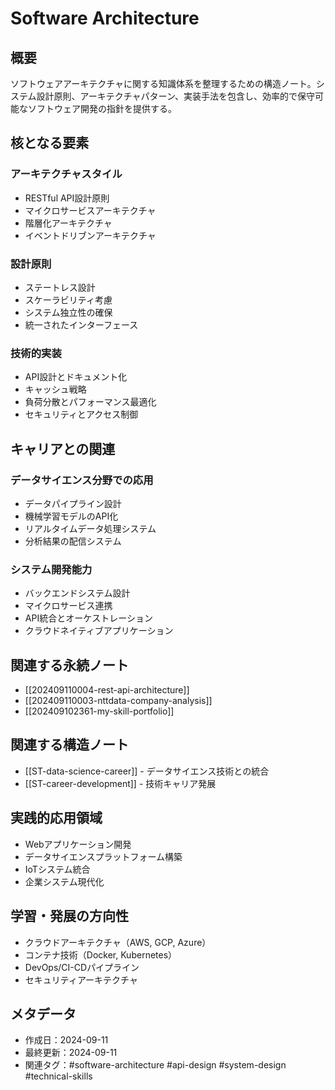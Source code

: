 # Software Architecture

## 概要
ソフトウェアアーキテクチャに関する知識体系を整理するための構造ノート。システム設計原則、アーキテクチャパターン、実装手法を包含し、効率的で保守可能なソフトウェア開発の指針を提供する。

## 核となる要素

### アーキテクチャスタイル
- RESTful API設計原則
- マイクロサービスアーキテクチャ
- 階層化アーキテクチャ
- イベントドリブンアーキテクチャ

### 設計原則
- ステートレス設計
- スケーラビリティ考慮
- システム独立性の確保
- 統一されたインターフェース

### 技術的実装
- API設計とドキュメント化
- キャッシュ戦略
- 負荷分散とパフォーマンス最適化
- セキュリティとアクセス制御

## キャリアとの関連

### データサイエンス分野での応用
- データパイプライン設計
- 機械学習モデルのAPI化
- リアルタイムデータ処理システム
- 分析結果の配信システム

### システム開発能力
- バックエンドシステム設計
- マイクロサービス連携
- API統合とオーケストレーション
- クラウドネイティブアプリケーション

## 関連する永続ノート
- [[202409110004-rest-api-architecture]]
- [[202409110003-nttdata-company-analysis]]
- [[202409102361-my-skill-portfolio]]

## 関連する構造ノート
- [[ST-data-science-career]] - データサイエンス技術との統合
- [[ST-career-development]] - 技術キャリア発展

## 実践的応用領域
- Webアプリケーション開発
- データサイエンスプラットフォーム構築
- IoTシステム統合
- 企業システム現代化

## 学習・発展の方向性
- クラウドアーキテクチャ（AWS, GCP, Azure）
- コンテナ技術（Docker, Kubernetes）
- DevOps/CI-CDパイプライン
- セキュリティアーキテクチャ

## メタデータ
- 作成日：2024-09-11
- 最終更新：2024-09-11
- 関連タグ：#software-architecture #api-design #system-design #technical-skills